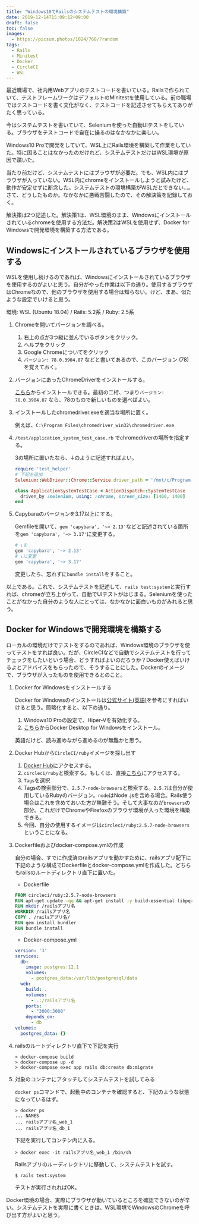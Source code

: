```yaml
---
title: "Windows10でRailsのシステムテストの環境構築"
date: 2019-12-14T15:09:12+09:00
draft: false
toc: false
images:
  - https://picsum.photos/1024/768/?random
tags:
  - Rails
  - Minitest
  - Docker
  - CircleCI
  - WSL
---
```


最近職場で、社内用Webアプリのテストコードを書いている。Railsで作られていて、テストフレームワークはデフォルトのMinitestを使用している。前の職場ではテストコードを書く文化がなく、テストコードを記述させてもらえてありがたく思っている。

今はシステムテストを書いていて、Seleniumを使った自動UIテストをしている。ブラウザをテストコードで自在に操るのはなかなかに楽しい。

Windows10 Proで開発をしていて、WSL上にRails環境を構築して作業をしていた。特に困ることはなかったのだけれど、システムテストだけはWSL環境が原因で躓いた。

当たり前だけど、システムテストにはブラウザが必要だ。でも、WSL内にはブラウザが入っていない。WSL内にchromeをインストールしようと試みたけど、動作が安定せずに断念した。システムテストの環境構築がWSLだとできない...。さて、どうしたものか。なかなかに悪戦苦闘したので、その解決策を記録しておく。

解決策は2つ記述した。解決策1は、WSL環境のまま、Windowsにインストールされているchromeを使用する方法だ。解決策2はWSLを使用せず、Docker for Windowsで開発環境を構築する方法である。

## Windowsにインストールされているブラウザを使用する

WSLを使用し続けるのであれば、Windowsにインストールされているブラウザを使用するのがよいと思う。自分がやった作業は以下の通り。使用するブラウザはChromeなので、他のブラウザを使用する場合は知らない。けど、まあ、似たような設定でいけると思う。

環境: WSL (Ubuntu 18.04) / Rails: 5.2系 / Ruby: 2.5系

1. Chromeを開いてバージョンを調べる。

    1. 右上の点が3つ縦に並んでいるボタンをクリック。
    2. ヘルプをクリック
    3. Google Chromeについてをクリック
    4. `バージョン: 78.0.3904.87` などと書いてあるので、このバージョン (78) を覚えておく。

2. バージョンにあったChromeDriverをインストールする。

    [こちら](https://chromedriver.chromium.org/downloads)からインストールできる。最初の二桁、つまり`バージョン: 78.0.3904.87` なら、78のもので新しいものを選べばよい。

3. インストールしたchromedriver.exeを適当な場所に置く。

    例えば、`C:\Program Files\chromedriver_win32\chromedriver.exe`

4. `/test/application_system_test_case.rb` でchromedriverの場所を指定する。

    3の場所に置いたなら、↓のように記述すればよい。

    ```ruby
    require 'test_helper'
    # 下記を追加
    Selenium::WebDriver::Chrome::Service.driver_path = '/mnt/c/Program Files/chromedriver_win32/chromedriver.exe'

    class ApplicationSystemTestCase < ActionDispatch::SystemTestCase
      driven_by :selenium, using: :chrome, screen_size: [1400, 1400]
    end
    ```

5. Capybaraのバージョンを3.17以上にする。

    Gemfileを開いて、`gem 'capybara', '~> 2.13'`などと記述されている箇所を`gem 'capybara', '~> 3.17'`に変更する。

    ```ruby
    # ↓を
    gem 'capybara', '~> 2.13'
    # ↓に変更
    gem 'capybara', '~> 3.17'
    ```

    変更したら、忘れずに`bundle install`をすること。

以上である。これで、システムテストを記述して、`rails test:system`と実行すれば、chromeが立ち上がって、自動でUIテストがはじまる。Seleniumを使ったことがなかった自分のような人にとっては、なかなかに面白いものがみれると思う。

## Docker for Windowsで開発環境を構築する

ローカルの環境だけでテストをするのであれば、Windows環境のブラウザを使ってテストをすれば良い。だが、CircleCIなどで自動でシステムテストを行ってチェックをしたいという場合、どうすればよいのだろうか？Docker使えばいけるよとアドバイスをもらったので、そうすることにした。Dockerのイメージで、ブラウザが入ったものを使用できるとのこと。

1. Docker for Windowsをインストールする

    Docker for Windowsのインストールは[公式サイト(英語)](https://docs.docker.com/docker-for-windows/install/)を参考にすればいけると思う。簡略化すると、以下の通り。

    1. Windows10 Proの設定で、Hiper-Vを有効化する。
    2. [こちら](https://hub.docker.com/?overlay=onboarding)からDocker Desktop for WIndowsをインストール。

    英語だけど、読み進めながら進めるのが無難かと思う。

2. Docker Hubから`CircleCI/ruby`イメージを探し出す

    1. [Docker Hub](https://hub.docker.com/)にアクセスする。
    2. `circleci/ruby`と検索する。もしくは、直接[こちら](https://hub.docker.com/r/circleci/ruby)にアクセスする。
    3. `Tags`を選択
    4. Tagsの検索部分で、`2.5.7-node-browsers`と検索する。`2.5.7`は自分が使用しているRubyのバージョン。`node`はNode .jsを含める場合。Rails使う場合はこれを含めておいた方が無難そう。そして大事なのが`browsers`の部分。これだけでChromeやFirefoxのブラウザ環境が入った環境を構築できる。
    5. 今回、自分の使用するイメージは`circleci/ruby:2.5.7-node-browsers`ということになる。

3. Dockerfileおよびdocker-compose.ymlの作成

    自分の場合、すでに作成済のrailsアプリを動かすために、railsアプリ配下に下記のような構成でDockerfileとdocker-compose.ymlを作成した。どちらもrailsのルートディレクトリ直下に置いた。

    - Dockerfile

    ```dockerfile
    FROM circleci/ruby:2.5.7-node-browsers
    RUN apt-get update -qq && apt-get install -y build-essential libpq-dev
    RUN mkdir /railsアプリ名
    WORKDIR /railsアプリ名
    COPY . /railsアプリ名/
    RUN gem install bundler
    RUN bundle install
    ```

    - Docker-compose.yml

    ```yaml
    version: '3'
    services:
      db:
        image: postgres:12.1
        volumes:
          - postgres_data:/var/lib/postgresql/data
      web:
        build: .
        volumes:
          - .:/railsアプリ名
        ports:
          - "3000:3000"
        depends_on:
          - db
    volumes:
      postgres_data: {}
    ```

4. railsのルートディレクトリ直下で下記を実行

    ```shell
    > docker-compose build
    > docker-compose up -d
    > docker-compose exec app rails db:create db:migrate
    ```

5. 対象のコンテナにアタッチしてシステムテストを試してみる

    `docker ps`コマンドで、起動中のコンテナを確認すると、下記のような状態になっているはず。

    ```shell
    > docker ps
    ... NAMES
    ... railsアプリ名_web_1
    ... railsアプリ名_db_1
    ```

    下記を実行してコンテン内に入る。

    ```shell
    > docker exec -it railsアプリ名_web_1 /bin/sh
    ```

    Railsアプリのルーディレクトリに移動して、システムテストを試す。

    ```shell
    $ rails test:system
    ```

    テストが実行されればOK。

Docker環境の場合、実際にブラウザが動いているところを確認できないのが辛い。システムテストを実際に書くときは、WSL環境でWindowsのChromeを呼び出す方がよいと思う。
